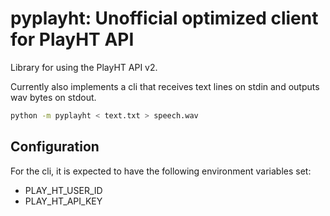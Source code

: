 # pyplayht: Unofficial optimized client for PlayHT API

Library for using the PlayHT API v2.

Currently also implements a cli that receives text lines on stdin
and outputs wav bytes on stdout.

```bash
python -m pyplayht < text.txt > speech.wav
```

## Configuration

For the cli, it is expected to have the following environment variables set:

* PLAY_HT_USER_ID
* PLAY_HT_API_KEY
